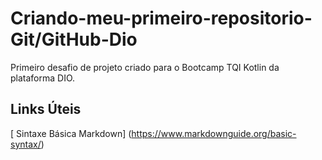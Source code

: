 # Criando-meu-primeiro-repositorio- Git/GitHub-Dio
Primeiro desafio de projeto criado para o Bootcamp TQI Kotlin da plataforma DIO. 

## Links Úteis
[ Sintaxe Básica Markdown] (https://www.markdownguide.org/basic-syntax/)
